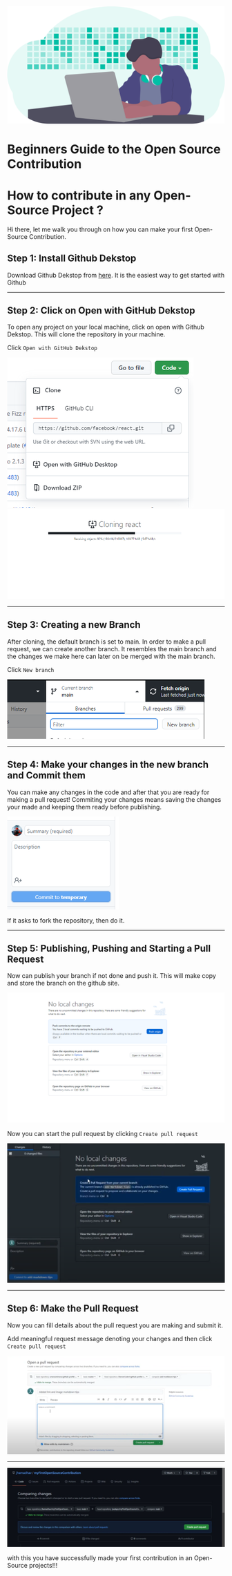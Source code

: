 <img src="./images/devImage.svg">

# Beginners Guide to the Open Source Contribution



# How to contribute in any Open-Source Project ?

Hi there, let me walk you through on how you can make your first Open-Source Contribution.

## Step 1: Install Github Dekstop

Download Github Dekstop from <a href="https://desktop.github.com/">here</a>. It is the easiest way to get started with Github<br>

---

## Step 2: Click on Open with GitHub Dekstop

To open any project on your local machine, click on open with Github Dekstop. This will clone the repository in your machine.

Click `Open with GitHub Dekstop`

<img src="./images/contributionSteps/step2.png"> <br>
<img src="./images/contributionSteps/step3.png">

---

## Step 3: Creating a new Branch

After cloning, the default branch is set to main. In order to make a pull request, we can create another branch. It resembles the main branch and the changes we make here can later on be merged with the main branch.

Click `New branch`

<img src="./images/contributionSteps/step4.png">

---

## Step 4: Make your changes in the new branch and Commit them

You can make any changes in the code and after that you are ready for making a pull request!
Commiting your changes means saving the changes your made and keeping them ready before publishing.

<img src="./images/contributionSteps/step5.png">

If it asks to fork the repository, then do it.

---

## Step 5: Publishing, Pushing and Starting a Pull Request

Now can publish your branch if not done and push it. This will make copy and store the branch on the github site.

<img src="./images/contributionSteps/step8.png">

Now you can start the pull request by clicking `Create pull request`

<img src="./images/contributionSteps/step6.png">

---

## Step 6: Make the Pull Request

Now you can fill details about the pull request you are making and submit it.

Add meaningful request message denoting your changes and then click `Create pull request`

<img src="./images/contributionSteps/step7.png">

---

<img title="" src="./images/contributionSteps/createPull.jpeg" alt="">

with this you have successfully made your first contribution in an Open-Source projects!!!
